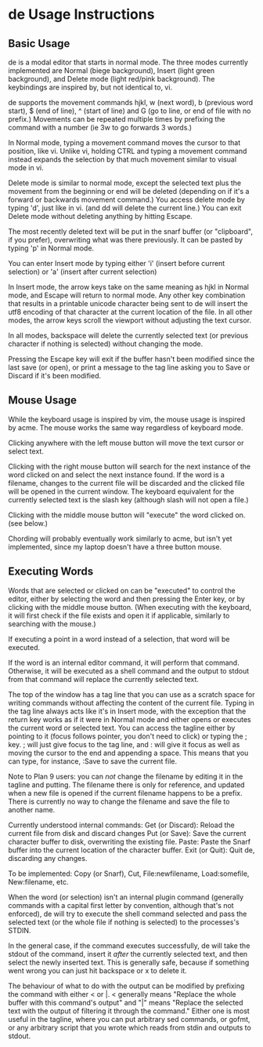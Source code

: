 # de Usage Instructions

## Basic Usage
de is a modal editor that starts in normal mode. The three modes currently implemented are
Normal (biege background), Insert (light green background), and Delete mode (light red/pink
background). The keybindings are inspired by, but not identical to, vi.

de supports the movement commands hjkl, w (next word), b (previous word start), $ (end of line),
^ (start of line) and G (go to line, or end of file with no prefix.) Movements can be repeated 
multiple times by prefixing the command with a number (ie 3w to go forwards 3 words.)

In Normal mode, typing a movement command moves the cursor to that position, like vi. Unlike
vi, holding CTRL and typing a movement command instead expands the selection by that much movement
similar to visual mode in vi.

Delete mode is similar to normal mode, except the selected text plus the movement from the beginning
or end will be deleted (depending on if it's a forward or backwards movement command.) You access delete
mode by  typing 'd', just like in vi. (and dd will delete the current line.) You can exit Delete mode 
without deleting anything by hitting Escape.

The most recently deleted text will be put in the snarf buffer (or "clipboard", if you prefer),
overwriting what was there previously. It can be pasted by typing 'p' in Normal mode.

You can enter Insert mode by typing either 'i' (insert before current selection) or 'a'
(insert after current selection)

In Insert mode, the arrow keys take on the same meaning as hjkl in Normal mode, and Escape will
return to normal mode. Any other key combination that results in a printable unicode character
being sent to de will insert the utf8 encoding of that character at the current location of the
file. In all other modes, the arrow keys scroll the viewport without adjusting the text cursor.

In all modes, backspace will delete the currently selected text (or previous character if nothing
is selected) without changing the mode.

Pressing the Escape key will exit if the buffer hasn't been modified since the last save (or open),
or print a message to the tag line asking you to Save or Discard if it's been modified.

## Mouse Usage

While the keyboard usage is inspired by vim, the mouse usage is inspired by acme.
The mouse works the same way regardless of keyboard mode.

Clicking anywhere with the left mouse button will move the text cursor or select text.

Clicking with the right mouse button will search for the next instance of the word clicked on
and select the next instance found. If the word is a filename, changes to the current file will be
discarded and the clicked file will be opened in the current window. The keyboard equivalent
for the currently selected text is the slash key (although slash will not open a file.)

Clicking with the middle mouse button will "execute" the word clicked on. (see below.)

Chording will probably eventually work similarly to acme, but isn't yet implemented, since my
laptop doesn't have a three button mouse.

## Executing Words

Words that are selected or clicked on can be "executed" to control the editor, either by
selecting the word and then pressing the Enter key, or by clicking with the middle mouse button.
(When executing with the keyboard, it will first check if the file exists and open it if applicable,
similarly to searching with the mouse.)

If executing a point in a word instead of a selection, that word will be executed.

If the word is an internal editor command, it will perform that command. Otherwise, it will be
executed as a shell command and the output to stdout from that command will replace the currently
selected text.

The top of the window has a tag line that you can use as a scratch space for writing commands
without affecting the content of the current file. Typing in the tag line always acts like it's
in Insert mode, with the exception that the return key works as if it were in Normal mode and
either opens or executes the current word or selected text. You can access the tagline either by pointing
to it (focus follows pointer, you don't need to click) or typing the ; key. ; will just give focus
to the tag line, and : will give it focus as well as moving the cursor to the end and appending a
space. This means that you can type, for instance, :Save<Enter> to save the current file.

Note to Plan 9 users: you can *not* change the filename by editing it in the tagline and putting. The
filename there is only for reference, and updated when a new file is opened if the current filename
happens to be a prefix. There is currently no way to change the filename and save the file to another
name.

Currently understood internal commands:
Get (or Discard): Reload the current file from disk and discard changes
Put (or Save): Save the current character buffer to disk, overwriting the existing file.
Paste: Paste the Snarf buffer into the current location of the character buffer.
Exit (or Quit): Quit de, discarding any changes.

To be implemented:
Copy (or Snarf), Cut, File:newfilename, Load:somefile, New:filename, etc.

When the word (or selection) isn't an internal plugin command (generally commands with a capital first
letter by convention, although that's not enforced), de will try to execute the shell command selected
and pass the selected text (or the whole file if nothing is selected) to the processes's STDIN.

In the general case, if the command executes successfully, de will take the stdout of the command,
insert it *after* the currently selected text, and then select the newly inserted text. This is generally
safe, because if something went wrong you can just hit backspace or x to delete it.

The behaviour of what to do with the output can be modified by prefixing the command with either < or |.
< generally means "Replace the whole buffer with this command's output" and "|" means "Replace the
selected text with the output of filtering it through the command." Either one is most useful in the
tagline, where you can put arbitrary sed commands, or gofmt, or any arbitrary script that you wrote
which reads from stdin and outputs to stdout.